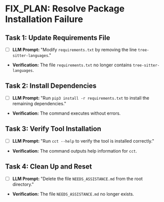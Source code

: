 # FIX_PLAN: Resolve Package Installation Failure

## Task 1: Update Requirements File
- [ ] **LLM Prompt:** "Modify `requirements.txt` by removing the line `tree-sitter-languages`."
- **Verification:** The file `requirements.txt` no longer contains `tree-sitter-languages`.

## Task 2: Install Dependencies
- [ ] **LLM Prompt:** "Run `pip3 install -r requirements.txt` to install the remaining dependencies."
- **Verification:** The command executes without errors.

## Task 3: Verify Tool Installation
- [ ] **LLM Prompt:** "Run `cct --help` to verify the tool is installed correctly."
- **Verification:** The command outputs help information for `cct`.

## Task 4: Clean Up and Reset
- [ ] **LLM Prompt:** "Delete the file `NEEDS_ASSISTANCE.md` from the root directory."
- **Verification:** The file `NEEDS_ASSISTANCE.md` no longer exists.